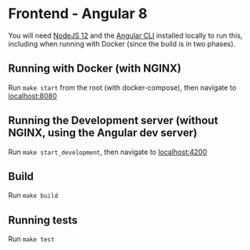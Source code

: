 # Frontend - Angular 8
You will need [NodeJS 12](https://nodejs.org/en/download/package-manager/) and the [Angular CLI](https://cli.angular.io/) installed locally to run this, including when running with Docker (since the build is in two phases).

## Running with Docker (with NGINX)
Run `make start` from the root (with docker-compose), then navigate to [localhost:8080](http://localhost:8080)

## Running the Development server (without NGINX, using the Angular dev server)
Run `make start_development`, then navigate to [localhost:4200](http://localhost:4200)

## Build
Run `make build`

## Running tests
Run `make test`


